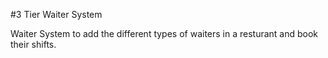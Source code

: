 #3 Tier Waiter System

Waiter System to add the different types of waiters in a resturant and book their shifts.

